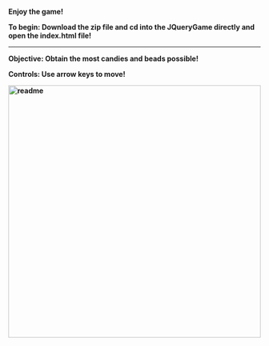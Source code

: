<b>Enjoy the game!<b>
 
 To begin: Download the zip file and cd into the JQueryGame directly and open the index.html file! 
__________________________________________________________
Objective:
Obtain the most candies and beads possible!

Controls:
Use arrow keys to move!



<img width="504" alt="readme" src="https://user-images.githubusercontent.com/97473935/167694319-033ee205-5457-4c9f-aa7a-50313e6a425a.PNG">
